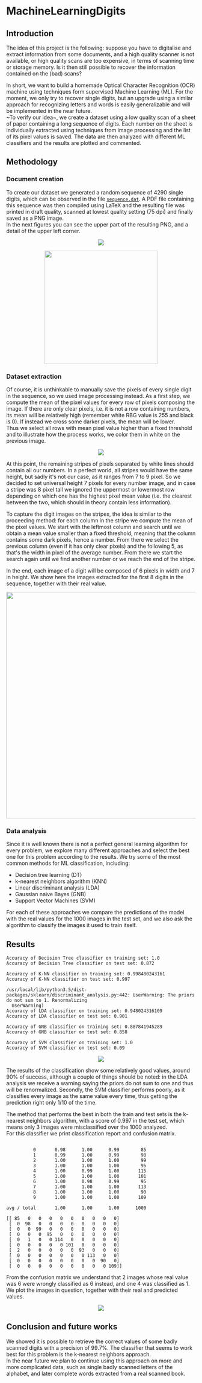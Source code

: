 # MachineLearningDigits

## Introduction
The idea of this project is the following: suppose you have to digitalise and extract information from some documents, and a high quality scanner is not available, or high quality scans are too expensive, in terms of scanning time or storage memory. Is it then still possible to recover the information contained on the (bad) scans? 

In short, we want to build a homemade Optical Character Recognition (OCR) machine using techniques form supervised Machine Learning (ML). For the moment, we only try to recover single digits, but an upgrade using a similar approach for recognizing letters and words is easily generalizable and will be implemented in the near future.  
~To verify our idea~, we create a dataset using a low quality scan of a sheet of paper containing a long sequence of digits. Each number on the sheet is individually extracted using techniques from image processing and the list of its pixel values is saved. The data are then analyzed with different ML classifiers and the results are plotted and commented.

## Methodology
### Document creation
To create our dataset we generated a random sequence of 4290 single digits, which can be observed in the file [`sequence.dat`](https://github.com/dario-marvin/MachineLearningDigits/blob/master/sequence.dat). A PDF file containing this sequence was then compiled using LaTeX and the resulting file was printed in draft quality, scanned at lowest quality setting (75 dpi) and finally saved as a PNG image.  
In the next figures you can see the upper part of the resulting PNG, and a detail of the upper left corner.

<p align="center">
  <img src="https://github.com/dario-marvin/MachineLearningDigits/blob/master/page1_ex.png">
</p>

<p align="center">
  <img width = 300 src="https://github.com/dario-marvin/MachineLearningDigits/blob/master/page1_particular.png">
</p>

### Dataset extraction

Of course, it is unthinkable to manually save the pixels of every single digit in the sequence, so we used image processing instead. As a first step, we compute the mean of the pixel values for every row of pixels composing the image. If there are only clear pixels, i.e. it is not a row containing numbers, its mean will be relatively high (remember white RBG value is 255 and black is 0). If instead we cross some darker pixels, the mean will be lower.  
Thus we select all rows with mean pixel value higher than a fixed threshold and to illustrate how the process works, we color them in white on the previous image.

<p align="center">
  <img src="https://github.com/dario-marvin/MachineLearningDigits/blob/master/page1_modified_ex.png">
</p>

At this point, the remaining stripes of pixels separated by white lines should contain all our numbers. In a perfect world, all stripes would have the same height, but sadly it's not our case, as it ranges from 7 to 9 pixel. So we decided to set universal height 7 pixels for every number image, and in case a stripe was 8 pixel tall we ignored the uppermost or lowermost row depending on which one has the highest pixel mean value (i.e. the clearest between the two, which should in theory contain less information).  

To capture the digit images on the stripes, the idea is similar to the proceeding method: for each column in the stripe we compute the mean of the pixel values. We start with the leftmost column and search until we obtain a mean value smaller than a fixed threshold, meaning that the column contains some dark pixels, hence a number. From there we select the previous column (even if it has only clear pixels) and the following 5, as that's the width in pixel of the average number. From there we start the search again until we find another number or we reach the end of the stripe.

In the end, each image of a digit will be composed of 6 pixels in width and 7 in height. We show here the images extracted for the first 8 digits in the sequence, together with their real value.

<p align="center">
  <img width=600 src="https://github.com/dario-marvin/MachineLearningDigits/blob/master/list_beginning.png">
</p>

### Data analysis

Since it is well known there is not a perfect general learning algorithm for every problem, we explore many different approaches and select the best one for this problem according to the results. We try some of the most common methods for ML classification, including:
- Decision tree learning (DT)
- k-nearest neighbors algorithm (KNN)
- Linear discriminant analysis (LDA)
- Gaussian naive Bayes (GNB)
- Support Vector Machines (SVM)

For each of these approaches we compare the predictions of the model with the real values for the 1000 images in the test set, and we also ask the algorithm to classify the images it used to train itself.

## Results

```
Accuracy of Decision Tree classifier on training set: 1.0
Accuracy of Decision Tree classifier on test set: 0.872

Accuracy of K-NN classifier on training set: 0.998480243161
Accuracy of K-NN classifier on test set: 0.997

/usr/local/lib/python3.5/dist-packages/sklearn/discriminant_analysis.py:442: UserWarning: The priors do not sum to 1. Renormalizing
  UserWarning)
Accuracy of LDA classifier on training set: 0.948024316109
Accuracy of LDA classifier on test set: 0.901

Accuracy of GNB classifier on training set: 0.887841945289
Accuracy of GNB classifier on test set: 0.858

Accuracy of SVM classifier on training set: 1.0
Accuracy of SVM classifier on test set: 0.09

```
<p align="center">
  <img src="https://github.com/dario-marvin/MachineLearningDigits/blob/master/classifier_comparison.png">
</p>

The results of the classification show some relatively good values, around 90% of success, although a couple of things should be noted: in the LDA analysis we receive a warning saying the priors do not sum to one and thus will be renormalized. Secondly, the SVM classifier performs poorly, as it classifies every image as the same value every time, thus getting the prediction right only 1/10 of the time.

The method that performs the best in both the train and test sets is the k-nearest neighbors algorithm, with a score of 0.997 in the test set, which means only 3 images were misclassified over the 1000 analyzed.  
For this classifier we print classification report and confusion matrix.

```             precision    recall  f1-score   support

          0       0.98      1.00      0.99        85
          1       0.99      1.00      0.99        98
          2       1.00      1.00      1.00        99
          3       1.00      1.00      1.00        95
          4       1.00      0.99      1.00       115
          5       1.00      1.00      1.00       101
          6       1.00      0.98      0.99        95
          7       1.00      1.00      1.00       113
          8       1.00      1.00      1.00        90
          9       1.00      1.00      1.00       109

avg / total       1.00      1.00      1.00      1000

[[ 85   0   0   0   0   0   0   0   0   0]
 [  0  98   0   0   0   0   0   0   0   0]
 [  0   0  99   0   0   0   0   0   0   0]
 [  0   0   0  95   0   0   0   0   0   0]
 [  0   1   0   0 114   0   0   0   0   0]
 [  0   0   0   0   0 101   0   0   0   0]
 [  2   0   0   0   0   0  93   0   0   0]
 [  0   0   0   0   0   0   0 113   0   0]
 [  0   0   0   0   0   0   0   0  90   0]
 [  0   0   0   0   0   0   0   0   0 109]]

```
From the confusion matrix we understand that 2 images whose real value was 6 were wrongly classified as 6 instead, and one 4 was classified as 1. We plot the images in question, together with their real and predicted values.

<p align="center">
  <img src="https://github.com/dario-marvin/MachineLearningDigits/blob/master/wrong_predictions.png">
</p>


## Conclusion and future works
We showed it is possible to retrieve the correct values of some badly scanned digits with a precision of 99.7%. The classifier that seems to work best for this problem is the k-nearest neighbors approach.  
In the near future we plan to continue using this approach on more and more complicated data, such as single badly scanned letters of the alphabet, and later complete words extracted from a real scanned book.
